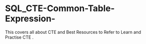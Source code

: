 # SQL_CTE-Common-Table-Expression-
This covers all about CTE and Best Resources to Refer to Learn and Practise CTE .
